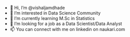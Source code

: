 - 👋 Hi, I’m @vishaljamdhade
- 👀 I’m interested in Data Science Community
- 🌱 I’m currently learning M.Sc in Statistics
- 💞️ I’m looking for a job as a Data Scientist/Data Analyst
- 📫 You can connect with me on linkedin on naukari.com

<!---
vishaljamdhade/vishaljamdhade is a ✨ special ✨ repository because its `README.md` (this file) appears on your GitHub profile.
You can click the Preview link to take a look at your changes.
--->
